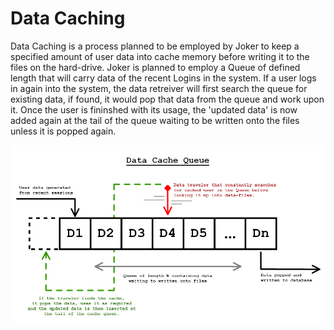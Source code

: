 # Data Caching

Data Caching is a process planned to be employed by Joker to keep a specified amount of user data into cache memory before writing it to the files on the hard-drive. Joker is planned to employ a Queue of defined length that will carry data of the recent Logins in the system. If a user logs in again into the system, the data retreiver will first search the queue for existing data, if found, it would pop that data from the queue and work upon it. Once the user is fininshed with its usage, the 'updated data' is now added again at the tail of the queue waiting to be written onto the files unless it is popped again.

![Data Caching Illustration](docs/Data_Caching.png)
